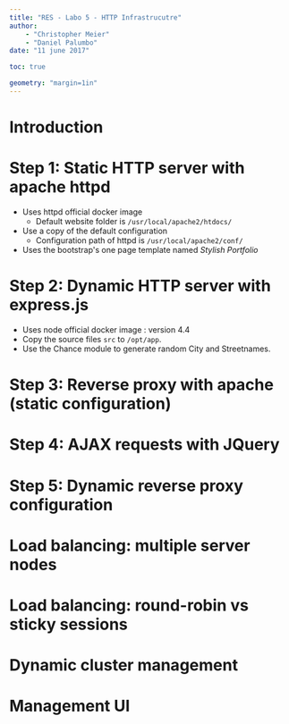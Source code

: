 ```yaml
---
title: "RES - Labo 5 - HTTP Infrastrucutre"
author: 
	- "Christopher Meier"
	- "Daniel Palumbo"
date: "11 june 2017"

toc: true

geometry: "margin=1in"
---
```


# Introduction

# Step 1: Static HTTP server with apache httpd

* Uses httpd official docker image
	* Default website folder is `/usr/local/apache2/htdocs/` 
* Use a copy of the default configuration
	* Configuration path of httpd is `/usr/local/apache2/conf/`
* Uses the bootstrap's one page template named *Stylish Portfolio*

# Step 2: Dynamic HTTP server with express.js

* Uses node official docker image : version 4.4
* Copy the source files `src` to `/opt/app`.
* Use the Chance module to generate random City and Streetnames.

# Step 3: Reverse proxy with apache (static configuration)

# Step 4: AJAX requests with JQuery

# Step 5: Dynamic reverse proxy configuration

# Load balancing: multiple server nodes

# Load balancing: round-robin vs sticky sessions

# Dynamic cluster management

# Management UI
